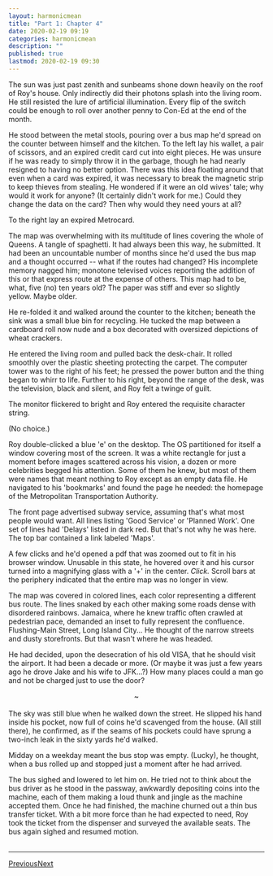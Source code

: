 ```yaml
---
layout:	harmonicmean
title: "Part 1: Chapter 4"
date: 2020-02-19 09:19
categories:	harmonicmean
description: ""
published: true
lastmod: 2020-02-19 09:30
---
```


The sun was just past zenith and sunbeams shone down heavily on the roof of Roy's house. Only indirectly did their photons splash into the living room. He still resisted the lure of artificial illumination. Every flip of the switch could be enough to roll over another penny to Con-Ed at the end of the month. 

He stood between the metal stools, pouring over a bus map he'd spread on the counter between himself and the kitchen. To the left lay his wallet, a pair of scissors, and an expired credit card cut into eight pieces. He was unsure if he was ready to simply throw it in the garbage, though he had nearly resigned to having no better option. There was this idea floating around that even when a card was expired, it was necessary to break the magnetic strip to keep thieves from stealing. He wondered if it were an old wives' tale; why would it work for anyone? (It certainly didn't work for me.) Could they change the data on the card? Then why would they need yours at all? 

To the right lay an expired Metrocard.

The map was overwhelming with its multitude of lines covering the whole of Queens. A tangle of spaghetti. It had always been this way, he submitted. It had been an uncountable number of months since he'd used the bus map and a thought occurred -- what if the routes had changed? His incomplete memory nagged him; monotone televised voices reporting the addition of this or that express route at the expense of others. This map had to be, what, five (no) ten years old? The paper was stiff and ever so slightly yellow. Maybe older.

He re-folded it and walked around the counter to the kitchen; beneath the sink was a small blue bin for recycling. He tucked the map between a cardboard roll now nude and a box decorated with oversized depictions of wheat crackers.

He entered the living room and pulled back the desk-chair. It rolled smoothly over the plastic sheeting protecting the carpet. The computer tower was to the right of his feet; he pressed the power button and the thing began to whirr to life. Further to his right, beyond the range of the desk, was the television, black and silent, and Roy felt a twinge of guilt.

The monitor flickered to bright and Roy entered the requisite character string.

(No choice.)

Roy double-clicked a blue 'e' on the desktop. The OS partitioned for itself a window covering most of the screen. It was a white rectangle for just a moment before images scattered across his vision, a dozen or more celebrities begged his attention. Some of them he knew, but most of them were names that meant nothing to Roy except as an empty data file. He navigated to his 'bookmarks' and found the page he needed: the homepage of the Metropolitan Transportation Authority.

The front page advertised subway service, assuming that's what most people would want. All lines listing 'Good Service' or 'Planned Work'. One set of lines had 'Delays' listed in dark red. But that's not why he was here. The top bar contained a link labeled 'Maps'.

A few clicks and he'd opened a pdf that was zoomed out to fit in his browser window. Unusable in this state, he hovered over it and his cursor turned into a magnifying glass with a '+' in the center. _Click._ Scroll bars at the periphery indicated that the entire map was no longer in view.

The map was covered in colored lines, each color representing a different bus route. The lines snaked by each other making some roads dense with disordered rainbows. Jamaica, where he knew traffic often crawled at pedestrian pace, demanded an inset to fully represent the confluence. Flushing-Main Street, Long Island City... He thought of the narrow streets and dusty storefronts. But that wasn't where he was headed.

He had decided, upon the desecration of his old VISA, that he should visit the airport. It had been a decade or more. (Or maybe it was just a few years ago he drove Jake and his wife to JFK...?) How many places could a man go and not be charged just to use the door?

<center>~</center><br/>
The sky was still blue when he walked down the street. He slipped his hand inside his pocket, now full of coins he'd scavenged from the house. (All still there), he confirmed, as if the seams of his pockets could have sprung a two-inch leak in the sixty yards he'd walked. 

Midday on a weekday meant the bus stop was empty. (Lucky), he thought, when a bus rolled up and stopped just a moment after he had arrived.

The bus sighed and lowered to let him on. He tried not to think about the bus driver as he stood in the passway, awkwardly depositing coins into the machine, each of them making a loud thunk and jingle as the machine accepted them. Once he had finished, the machine churned out a thin bus transfer ticket. With a bit more force than he had expected to need, Roy took the ticket from the dispenser and surveyed the available seats. The bus again sighed and resumed motion.
<br/><br/>

***

<span class="hm-nav-prev"><a href="{{ 'p1-ch3' | prepend: site.baseurl }}">Previous</a></span><span class="hm-nav-next"><a href="{{ 'p1-ch5' | prepend: site.baseurl }}">Next</a></span>

